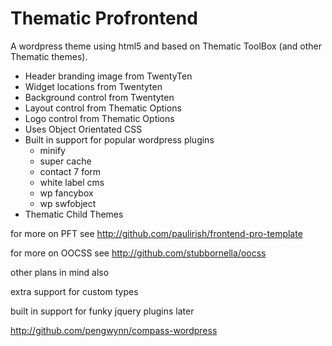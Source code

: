 ﻿Thematic Profrontend
====================

A wordpress theme using html5 and based on Thematic ToolBox (and other Thematic themes).

 * Header branding image from TwentyTen
 * Widget locations from Twentyten
 * Background control from Twentyten
 * Layout control from Thematic Options
 * Logo control from Thematic Options
 * Uses Object Orientated CSS
 * Built in support for popular wordpress plugins
   * minify 
   * super cache
   * contact 7 form
   * white label cms
   * wp fancybox
   * wp swfobject
 * Thematic Child Themes

for more on PFT see 
http://github.com/paulirish/frontend-pro-template

for more on OOCSS see
http://github.com/stubbornella/oocss

other plans in mind also

extra support for custom types

built in support for funky jquery plugins later

http://github.com/pengwynn/compass-wordpress
